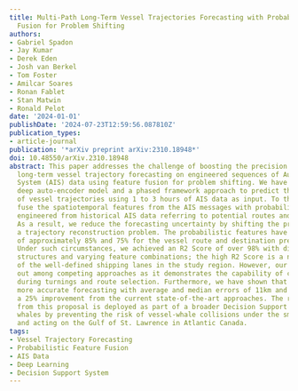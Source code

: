 ```yaml
---
title: Multi-Path Long-Term Vessel Trajectories Forecasting with Probabilistic Feature
  Fusion for Problem Shifting
authors:
- Gabriel Spadon
- Jay Kumar
- Derek Eden
- Josh van Berkel
- Tom Foster
- Amilcar Soares
- Ronan Fablet
- Stan Matwin
- Ronald Pelot
date: '2024-01-01'
publishDate: '2024-07-23T12:59:56.087810Z'
publication_types:
- article-journal
publication: '*arXiv preprint arXiv:2310.18948*'
doi: 10.48550/arXiv.2310.18948
abstract: This paper addresses the challenge of boosting the precision of multi-path
  long-term vessel trajectory forecasting on engineered sequences of Automatic Identification
  System (AIS) data using feature fusion for problem shifting. We have developed a
  deep auto-encoder model and a phased framework approach to predict the next 12 hours
  of vessel trajectories using 1 to 3 hours of AIS data as input. To this end, we
  fuse the spatiotemporal features from the AIS messages with probabilistic features
  engineered from historical AIS data referring to potential routes and destinations.
  As a result, we reduce the forecasting uncertainty by shifting the problem into
  a trajectory reconstruction problem. The probabilistic features have an F1-Score
  of approximately 85% and 75% for the vessel route and destination prediction, respectively.
  Under such circumstances, we achieved an R2 Score of over 98% with different layer
  structures and varying feature combinations; the high R2 Score is a natural outcome
  of the well-defined shipping lanes in the study region. However, our proposal stands
  out among competing approaches as it demonstrates the capability of complex decision-making
  during turnings and route selection. Furthermore, we have shown that our model achieves
  more accurate forecasting with average and median errors of 11km and 6km, respectively,
  a 25% improvement from the current state-of-the-art approaches. The resulting model
  from this proposal is deployed as part of a broader Decision Support System to safeguard
  whales by preventing the risk of vessel-whale collisions under the smartWhales initiative
  and acting on the Gulf of St. Lawrence in Atlantic Canada.
tags:
- Vessel Trajectory Forecasting
- Probabilistic Feature Fusion
- AIS Data
- Deep Learning
- Decision Support System
---
```

